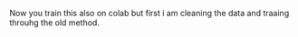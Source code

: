 Now you train this also on colab but first i am cleaning the data and traaing throuhg the old method.




